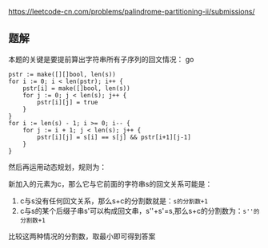 https://leetcode-cn.com/problems/palindrome-partitioning-ii/submissions/

## 题解

本题的关键是要提前算出字符串所有子序列的回文情况：
go
```
pstr := make([][]bool, len(s))
for i := 0; i < len(pstr); i++ {
    pstr[i] = make([]bool, len(s))
    for j := 0; j < len(s); j++ {
        pstr[i][j] = true
    }
}
for i := len(s) - 1; i >= 0; i-- {
    for j := i + 1; j < len(s); j++ {
        pstr[i][j] = s[i] == s[j] && pstr[i+1][j-1]
    }
}
```

然后再运用动态规划，规则为：

新加入的元素为c，那么它与它前面的字符串s的回文关系可能是：
1. c与s没有任何回文关系，那么s+c的分割数就是：`s的分割数+1`
2. c与s的某个后缀子串s'可以构成回文串，s''+s'=s,那么s+c的分割数为：`s''的分割数+1`

比较这两种情况的分割数，取最小即可得到答案